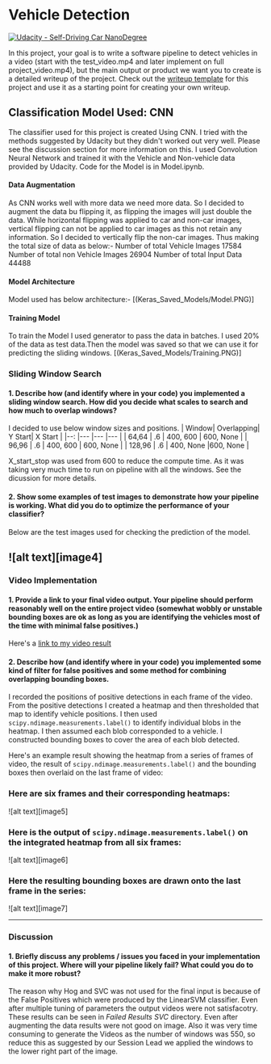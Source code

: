 # Vehicle Detection
[![Udacity - Self-Driving Car NanoDegree](https://s3.amazonaws.com/udacity-sdc/github/shield-carnd.svg)](http://www.udacity.com/drive)


In this project, your goal is to write a software pipeline to detect vehicles in a video (start with the test_video.mp4 and later implement on full project_video.mp4), but the main output or product we want you to create is a detailed writeup of the project.  Check out the [writeup template](https://github.com/udacity/CarND-Vehicle-Detection/blob/master/writeup_template.md) for this project and use it as a starting point for creating your own writeup.  

## Classification Model Used: CNN
The classifier used for this project is created Using CNN. I tried with the methods suggested by Udacity but they didn't worked out very well. Please see the discussion section for more information on this. 
I used Convolution Neural Network and trained it with the Vehicle and Non-vehicle data provided by Udacity. Code for the Model is in Model.ipynb.

#### Data Augmentation
As CNN works well with more data we need more data. So I decided to augment the data bu flipping it, as flipping the images will just double the data. While horizontal flipping was applied to car and non-car images, vertical flipping can not be applied to car images as this not retain any information. So I decided to vertically flip the non-car images. Thus making the total size of data as below:-
    Number of total Vehicle Images 17584
    Number of total non Vehicle Images 26904
    Number of total Input Data 44488

#### Model Architecture
Model used has below architecture:-
[(Keras_Saved_Models/Model.PNG)]

#### Training Model
To train the Model I used generator to pass the data in batches. I used 20% of the data as test data.Then the model was saved so that we can use it for predicting the sliding windows.
[(Keras_Saved_Models/Training.PNG)]



### Sliding Window Search

#### 1. Describe how (and identify where in your code) you implemented a sliding window search.  How did you decide what scales to search and how much to overlap windows?

I decided to use below window sizes and positions.
|   Window|  Overlapping| Y Start| X Start |
|--:	|---	|---	|---	|
|  64,64 	| .6  	|   400, 600 	| 600, None 	|
|  96,96 	| .6  	| 400, 600 	|   600, None	|
|  128,96 	| .6  	| 400, None  	|600, None   	|

X_start_stop was used from 600 to reduce the compute time. As it was taking very much time to run on pipeline with all the windows. See the dicussion for more details.


#### 2. Show some examples of test images to demonstrate how your pipeline is working.  What did you do to optimize the performance of your classifier?

Below are the test images used for checking the prediction of the model.

![alt text][image4]
---

### Video Implementation

#### 1. Provide a link to your final video output.  Your pipeline should perform reasonably well on the entire project video (somewhat wobbly or unstable bounding boxes are ok as long as you are identifying the vehicles most of the time with minimal false positives.)
Here's a [link to my video result](./project_video.mp4)


#### 2. Describe how (and identify where in your code) you implemented some kind of filter for false positives and some method for combining overlapping bounding boxes.

I recorded the positions of positive detections in each frame of the video.  From the positive detections I created a heatmap and then thresholded that map to identify vehicle positions.  I then used `scipy.ndimage.measurements.label()` to identify individual blobs in the heatmap.  I then assumed each blob corresponded to a vehicle.  I constructed bounding boxes to cover the area of each blob detected.  

Here's an example result showing the heatmap from a series of frames of video, the result of `scipy.ndimage.measurements.label()` and the bounding boxes then overlaid on the last frame of video:

### Here are six frames and their corresponding heatmaps:

![alt text][image5]

### Here is the output of `scipy.ndimage.measurements.label()` on the integrated heatmap from all six frames:
![alt text][image6]

### Here the resulting bounding boxes are drawn onto the last frame in the series:
![alt text][image7]



---

### Discussion

#### 1. Briefly discuss any problems / issues you faced in your implementation of this project.  Where will your pipeline likely fail?  What could you do to make it more robust?

The reason why Hog and SVC was not used for the final input is because of the False Positives which were produced by the LinearSVM classifier. Even after multiple tuning of parameters the output videos were not satisfacotry. These results can be seen in *Failed Results SVC* directory. Even after augmenting the data results were not good on image. Also it was very time consuming to generate the Videos as the  number of windows was 550, so reduce this as suggested by our Session Lead we applied the windows to the lower right part of the image.

